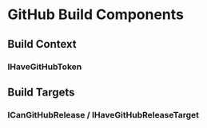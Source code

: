 # GitHub Build Components

## Build Context

### IHaveGitHubToken

## Build Targets

### ICanGitHubRelease / IHaveGitHubReleaseTarget
